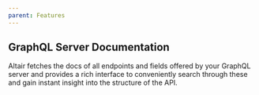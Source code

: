 ```yaml
---
parent: Features
---
```


## GraphQL Server Documentation

Altair fetches the docs of all endpoints and fields offered by your GraphQL server
and provides a rich interface to conveniently search through these and gain instant
insight into the structure of the API.
